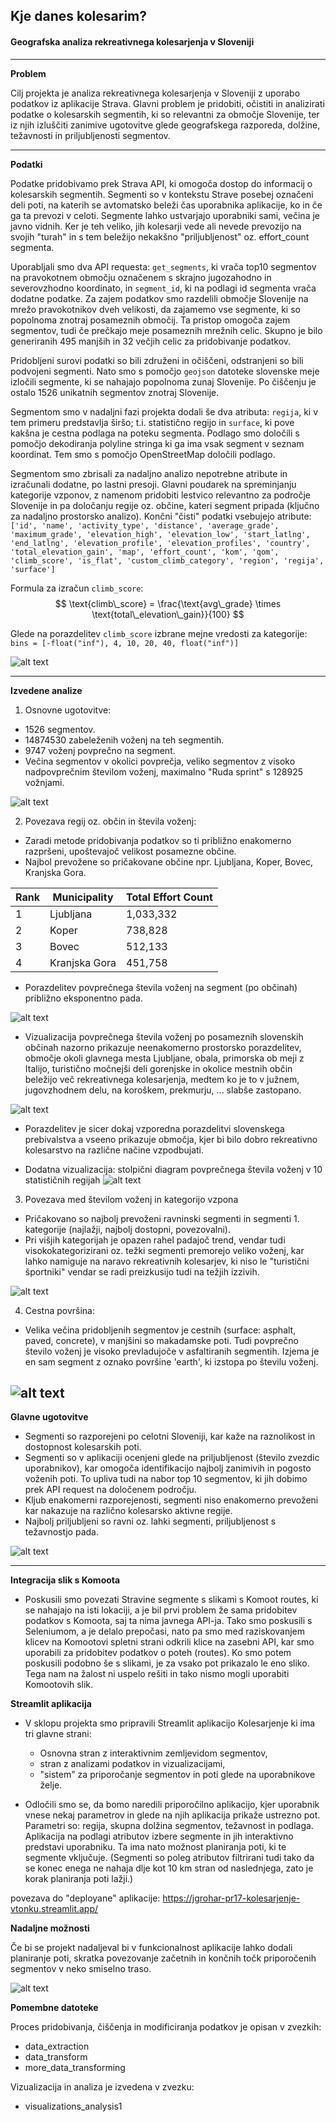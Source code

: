 ## Kje danes kolesarim? 
#### Geografska analiza rekreativnega kolesarjenja v Sloveniji

---

**Problem**

Cilj projekta je analiza rekreativnega kolesarjenja v Sloveniji z uporabo podatkov iz aplikacije Strava. Glavni problem je pridobiti, očistiti in analizirati podatke o kolesarskih segmentih, ki so relevantni za območje Slovenije, ter iz njih izluščiti zanimive ugotovitve glede geografskega razporeda, dolžine, težavnosti in priljubljenosti segmentov.

---

**Podatki**

Podatke pridobivamo prek Strava API, ki omogoča dostop do informacij o kolesarskih segmentih. Segmenti so v kontekstu Strave posebej označeni deli poti, na katerih se avtomatsko beleži čas uporabnika aplikacije, ko in če ga ta prevozi v celoti. Segmente lahko ustvarjajo uporabniki sami, večina je javno vidnih. Ker je teh veliko, jih kolesarji vede ali nevede prevozijo na svojih "turah" in s tem beležijo nekakšno "priljubljenost" oz. effort_count segmenta.

Uporabljali smo dva API requesta: `get_segments`, ki vrača top10 segmentov na pravokotnem območju označenem s skrajno jugozahodno in severovzhodno koordinato, in `segment_id`, ki na podlagi id segmenta vrača dodatne podatke.
Za zajem podatkov smo razdelili območje Slovenije na mrežo pravokotnikov dveh velikosti, da zajamemo vse segmente, ki so popolnoma znotraj posameznih območij. Ta pristop omogoča zajem segmentov, tudi če prečkajo meje posameznih mrežnih celic. Skupno je bilo generiranih 495 manjših in 32 večjih celic za pridobivanje podatkov.

Pridobljeni surovi podatki so bili združeni in očiščeni, odstranjeni so bili podvojeni segmenti. Nato smo s pomočjo `geojson` datoteke slovenske meje izločili segmente, ki se nahajajo popolnoma zunaj Slovenije. Po čiščenju je ostalo 1526 unikatnih segmentov znotraj Slovenije.

Segmentom smo v nadaljni fazi projekta dodali še dva atributa: `regija`, ki v tem primeru predstavlja širšo; t.i. statistično regijo in `surface`, ki pove kakšna je cestna podlaga na poteku segmenta. Podlago smo določili s pomočjo dekodiranja polyline stringa ki ga ima vsak segment v seznam koordinat. Tem smo s pomočjo OpenStreetMap določili podlago.

Segmentom smo zbrisali za nadaljno analizo nepotrebne atribute in izračunali dodatne, po lastni presoji. Glavni poudarek na spreminjanju kategorije vzponov, z namenom pridobiti lestvico relevantno za področje Slovenije in pa določanju regije oz. občine, kateri segment pripada (ključno za nadaljno prostorsko analizo). Končni "čisti" podatki vsebujejo atribute:
```['id', 'name', 'activity_type', 'distance', 'average_grade', 'maximum_grade', 'elevation_high', 'elevation_low', 'start_latlng', 'end_latlng', 'elevation_profile', 'elevation_profiles', 'country', 'total_elevation_gain', 'map', 'effort_count', 'kom', 'qom', 'climb_score', 'is_flat', 'custom_climb_category', 'region', 'regija', 'surface']```

Formula za izračun `climb_score`:
$$
\text{climb\_score} = \frac{\text{avg\_grade} \times \text{total\_elevation\_gain}}{100}
$$

Glede na porazdelitev `climb_score` izbrane mejne vredosti za kategorije:
```bins = [-float("inf"), 4, 10, 20, 40, float("inf")]```

![alt text](image-5.png)

---

**Izvedene analize**

1. Osnovne ugotovitve:
- 1526 segmentov.
- 14874530 zabeleženih voženj na teh segmentih.
- 9747 voženj povprečno na segment.
- Večina segmentov v okolici povprečja, veliko segmentov z visoko nadpovprečnim številom voženj, maximalno "Ruda sprint" s 128925 vožnjami.

![alt text](image.png)

2. Povezava regij oz. občin in števila voženj:
- Zaradi metode pridobivanja podatkov so ti približno enakomerno razpršeni, upoštevajoč velikost posamezne občine.
- Najbol prevožene so pričakovane občine npr. Ljubljana, Koper, Bovec, Kranjska Gora.

| Rank | Municipality     | Total Effort Count |
|------|------------------|--------------------|
| 1    | Ljubljana        | 1,033,332          |
| 2    | Koper            | 738,828            |
| 3    | Bovec            | 512,133            |
| 4    | Kranjska Gora    | 451,758            |

- Porazdelitev povprečnega števila voženj na segment (po občinah) približno eksponentno pada.

![alt text](image-1.png)

- Vizualizacija povprečnega števila voženj po posameznih slovenskih občinah nazorno prikazuje neenakomerno prostorsko porazdelitev, območje okoli glavnega mesta Ljubljane, obala, primorska ob meji z Italijo, turistično močnejši deli gorenjske in okolice mestnih občin beležijo več rekreativnega kolesarjenja, medtem ko je to v južnem, jugovzhodnem delu, na koroškem, prekmurju, ... slabše zastopano.

![alt text](image-2.png)

- Porazdelitev je sicer dokaj vzporedna porazdelitvi slovenskega prebivalstva a vseeno prikazuje območja, kjer bi bilo dobro rekreativno kolesarstvo na različne načine vzpodbujati.

- Dodatna vizualizacija: stolpični diagram povprečnega števila voženj v 10 statističnih regijah
![alt text](image-6.png)

3. Povezava med številom voženj in kategorijo vzpona
- Pričakovano so najbolj prevoženi ravninski segmenti in segmenti 1. kategorije (najlažji, najbolj dostopni, povezovalni).
- Pri višjih kategorijah je opazen rahel padajoč trend, vendar tudi visokokategorizirani oz. težki segmenti premorejo veliko voženj, kar lahko namiguje na naravo rekreativnih kolesarjev, ki niso le "turistični športniki" vendar se radi preizkusijo tudi na težjih izzivih.

![alt text](image-3.png)

4. Cestna površina:

- Velika večina pridobljenih segmentov je cestnih (surface: asphalt, paved, concrete), v manjšini so makadamske poti. Tudi povprečno število voženj je visoko prevladujoče v asfaltiranih segmentih. Izjema je en sam segment z oznako površine 'earth', ki izstopa po številu voženj.

![alt text](image-7.png)
---

**Glavne ugotovitve**

- Segmenti so razporejeni po celotni Sloveniji, kar kaže na raznolikost in dostopnost kolesarskih poti.
- Segmenti so v aplikaciji ocenjeni glede na priljubljenost (število zvezdic uporabnikov), kar omogoča identifikacijo najbolj zanimivih in pogosto voženih poti. To upliva tudi na nabor top 10 segmentov, ki jih dobimo prek API request na določenem področju.
- Kljub enakomerni razporejenosti, segmenti niso enakomerno prevoženi kar nakazuje na različno kolesarsko aktivne regije.
- Najbolj priljubljeni so ravni oz. lahki segmenti, priljubljenost s težavnostjo pada.

![alt text](image-4.png)

---

**Integracija slik s Komoota**

- Poskusili smo povezati Stravine segmente s slikami s Komoot routes, ki se nahajajo na isti lokaciji, a je bil prvi problem že sama pridobitev podatkov s Komoota, saj ta nima javnega API-ja. Tako smo poskusili s Seleniumom, a je delalo prepočasi, nato pa smo med raziskovanjem klicev na Komootovi spletni strani odkrili klice na zasebni API, kar smo uporabili za pridobitev podatkov o poteh (routes). Ko smo potem poskusili podobno še s slikami, je za vsako pot prikazalo le eno sliko. Tega nam na žalost ni uspelo rešiti in tako nismo mogli uporabiti Komootovih slik.

**Streamlit aplikacija**

- V sklopu projekta smo pripravili Streamlit aplikacijo Kolesarjenje ki ima tri glavne strani:
    - Osnovna stran z interaktivnim zemljevidom segmentov,
    - stran z analizami podatkov in vizualizacijami,
    - "sistem" za priporočanje segmentov in poti glede na uporabnikove želje.

- Odločili smo se, da bomo naredili priporočilno aplikacijo, kjer uporabnik vnese nekaj parametrov in glede na njih aplikacija prikaže ustrezno pot. Parametri so: regija, skupna dolžina segmentov, težavnost in podlaga. Aplikacija na podlagi atributov izbere segmente in jih interaktivno predstavi uporabniku. Ta ima nato možnost planiranja poti, ki te segmente vključuje. (Segmenti so poleg atributov filtrirani tudi tako da se konec enega ne nahaja dlje kot 10 km stran od naslednjega, zato je korak planiranja poti lažji.)

povezava do "deployane" aplikacije: https://jgrohar-pr17-kolesarjenje-vtonku.streamlit.app/

**Nadaljne možnosti**

Če bi se projekt nadaljeval bi v funkcionalnost aplikacije lahko dodali planiranje poti, skratka povezovanje začetnih in končnih točk priporočenih segmentov v neko smiselno traso.

![alt text](image-8.png)

**Pomembne datoteke**

Proces pridobivanja, čiščenja in modificiranja podatkov je opisan v zvezkih:
- data_extraction
- data_transform
- more_data_transforming

Vizualizacija in analiza je izvedena v zvezku:
- visualizations_analysis1